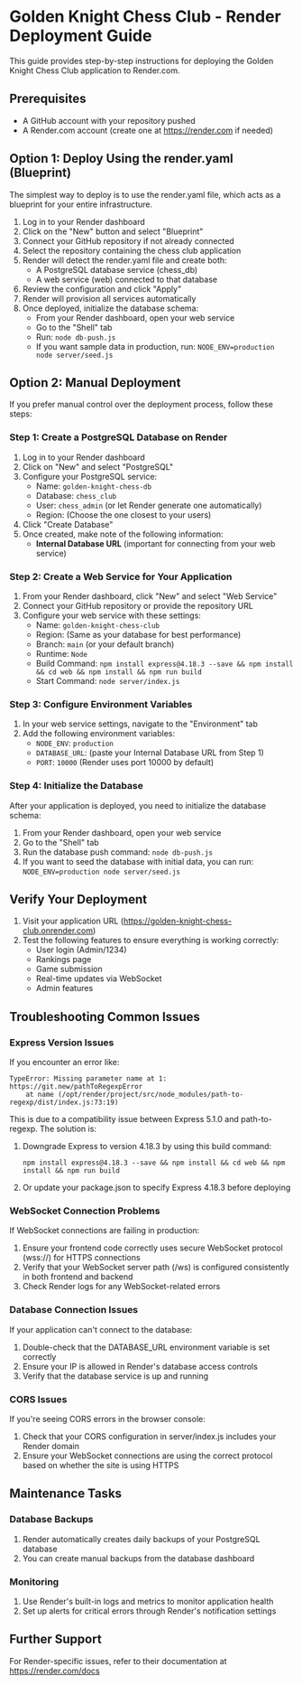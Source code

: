 # Golden Knight Chess Club - Render Deployment Guide

This guide provides step-by-step instructions for deploying the Golden Knight Chess Club application to Render.com.

## Prerequisites

- A GitHub account with your repository pushed
- A Render.com account (create one at https://render.com if needed)

## Option 1: Deploy Using the render.yaml (Blueprint)

The simplest way to deploy is to use the render.yaml file, which acts as a blueprint for your entire infrastructure.

1. Log in to your Render dashboard
2. Click on the "New" button and select "Blueprint"
3. Connect your GitHub repository if not already connected
4. Select the repository containing the chess club application
5. Render will detect the render.yaml file and create both:
   - A PostgreSQL database service (chess_db)
   - A web service (web) connected to that database
6. Review the configuration and click "Apply"
7. Render will provision all services automatically
8. Once deployed, initialize the database schema:
   - From your Render dashboard, open your web service
   - Go to the "Shell" tab
   - Run: `node db-push.js`
   - If you want sample data in production, run: `NODE_ENV=production node server/seed.js`

## Option 2: Manual Deployment

If you prefer manual control over the deployment process, follow these steps:

### Step 1: Create a PostgreSQL Database on Render

1. Log in to your Render dashboard
2. Click on "New" and select "PostgreSQL"
3. Configure your PostgreSQL service:
   - Name: `golden-knight-chess-db`
   - Database: `chess_club`
   - User: `chess_admin` (or let Render generate one automatically)
   - Region: (Choose the one closest to your users)
4. Click "Create Database"
5. Once created, make note of the following information:
   - **Internal Database URL** (important for connecting from your web service)

### Step 2: Create a Web Service for Your Application

1. From your Render dashboard, click "New" and select "Web Service"
2. Connect your GitHub repository or provide the repository URL
3. Configure your web service with these settings:
   - Name: `golden-knight-chess-club`
   - Region: (Same as your database for best performance)
   - Branch: `main` (or your default branch)
   - Runtime: `Node`
   - Build Command: `npm install express@4.18.3 --save && npm install && cd web && npm install && npm run build`
   - Start Command: `node server/index.js`

### Step 3: Configure Environment Variables

1. In your web service settings, navigate to the "Environment" tab
2. Add the following environment variables:
   - `NODE_ENV`: `production`
   - `DATABASE_URL`: (paste your Internal Database URL from Step 1)
   - `PORT`: `10000` (Render uses port 10000 by default)

### Step 4: Initialize the Database

After your application is deployed, you need to initialize the database schema:

1. From your Render dashboard, open your web service
2. Go to the "Shell" tab
3. Run the database push command: `node db-push.js`
4. If you want to seed the database with initial data, you can run: `NODE_ENV=production node server/seed.js`

## Verify Your Deployment

1. Visit your application URL (https://golden-knight-chess-club.onrender.com)
2. Test the following features to ensure everything is working correctly:
   - User login (Admin/1234)
   - Rankings page
   - Game submission
   - Real-time updates via WebSocket
   - Admin features

## Troubleshooting Common Issues

### Express Version Issues

If you encounter an error like:
```
TypeError: Missing parameter name at 1: https://git.new/pathToRegexpError
    at name (/opt/render/project/src/node_modules/path-to-regexp/dist/index.js:73:19)
```

This is due to a compatibility issue between Express 5.1.0 and path-to-regexp. The solution is:

1. Downgrade Express to version 4.18.3 by using this build command:
   ```
   npm install express@4.18.3 --save && npm install && cd web && npm install && npm run build
   ```
2. Or update your package.json to specify Express 4.18.3 before deploying

### WebSocket Connection Problems

If WebSocket connections are failing in production:

1. Ensure your frontend code correctly uses secure WebSocket protocol (wss://) for HTTPS connections
2. Verify that your WebSocket server path (/ws) is configured consistently in both frontend and backend
3. Check Render logs for any WebSocket-related errors

### Database Connection Issues

If your application can't connect to the database:

1. Double-check that the DATABASE_URL environment variable is set correctly
2. Ensure your IP is allowed in Render's database access controls
3. Verify that the database service is up and running

### CORS Issues

If you're seeing CORS errors in the browser console:

1. Check that your CORS configuration in server/index.js includes your Render domain
2. Ensure your WebSocket connections are using the correct protocol based on whether the site is using HTTPS

## Maintenance Tasks

### Database Backups

1. Render automatically creates daily backups of your PostgreSQL database
2. You can create manual backups from the database dashboard

### Monitoring

1. Use Render's built-in logs and metrics to monitor application health
2. Set up alerts for critical errors through Render's notification settings

## Further Support

For Render-specific issues, refer to their documentation at https://render.com/docs
